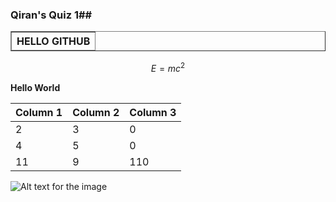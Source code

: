 ### Qiran's Quiz 1##

<table border="1" class="dataframe">
  <thead>
    <tr style="text-align: right;">
      <th>HELLO GITHUB</th>
    </tr>
  </thead>
</table>



$$ E = mc^2 $$



**Hello World**

| Column 1 | Column 2 | Column 3 |
|----------|----------|----------|
| 2 | 3 | 0 |
| 4 | 5 | 0 |
| 11 | 9 | 110 |
<img src="[https://github.com/Edward-H26/Project-Management_Qiran/blob/main/Quiz%201/Unknown](https://github.com/Edward-H26/Project-Management_Qiran/blob/main/Quiz%201/1.jpeg)https://github.com/Edward-H26/Project-Management_Qiran/blob/main/Quiz%201/1.jpeg" alt="Alt text for the image">



